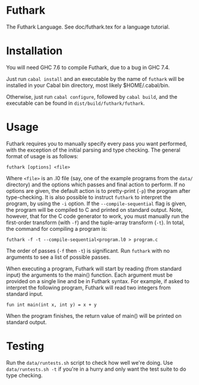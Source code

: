 Futhark
==========

The Futhark Language.  See doc/futhark.tex for a language tutorial.

Installation
============

You will need GHC 7.6 to compile Futhark, due to a bug in GHC 7.4.

Just run `cabal install` and an executable by the name of `futhark` will be
installed in your Cabal bin directory, most likely $HOME/.cabal/bin.

Otherwise, just run `cabal configure`, followed by `cabal build`, and
the executable can be found in `dist/build/futhark/futhark`.

Usage
=====

Futhark requires you to manually specify every pass you want
performed, with the exception of the initial parsing and type
checking.  The general format of usage is as follows:

    futhark [options] <file>

Where `<file>` is an .l0 file (say, one of the example programs from
the `data/` directory) and the options which passes and final action
to perform.  If no options are given, the default action is to
pretty-print (`-p`) the program after type-checking.  It is also
possible to instruct `futhark` to interpret the program, by using the `-i`
option.  If the `--compile-sequential` flag is given, the program will
be compiled to C and printed on standard output.  Note, however, that
for the C code generator to work, you must manually run the
first-order transform (with `-f`) and the tuple-array transform
(`-t`).  In total, the command for compiling a program is:

    futhark -f -t --compile-sequential<program.l0 > program.c

The order of passes (`-f` then `-t`) is significant.  Run `futhark`
with no arguments to see a list of possible passes.

When executing a program, Futhark will start by reading (from standard
input) the arguments to the main() function.  Each argument must be
provided on a single line and be in Futhark syntax.  For example, if
asked to interpret the following program, Futhark will read two
integers from standard input.

    fun int main(int x, int y) = x + y

When the program finishes, the return value of main() will be printed
on standard output.

Testing
=======

Run the `data/runtests.sh` script to check how well we're doing.  Use
`data/runtests.sh -t` if you're in a hurry and only want the test
suite to do type checking.
